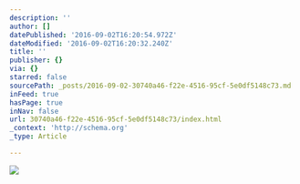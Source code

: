 ```yaml
---
description: ''
author: []
datePublished: '2016-09-02T16:20:54.972Z'
dateModified: '2016-09-02T16:20:32.240Z'
title: ''
publisher: {}
via: {}
starred: false
sourcePath: _posts/2016-09-02-30740a46-f22e-4516-95cf-5e0df5148c73.md
inFeed: true
hasPage: true
inNav: false
url: 30740a46-f22e-4516-95cf-5e0df5148c73/index.html
_context: 'http://schema.org'
_type: Article

---
```

![](https://the-grid-user-content.s3-us-west-2.amazonaws.com/e1783ce3-62e7-4752-a8c2-d8c79ef4e6c1.png)
